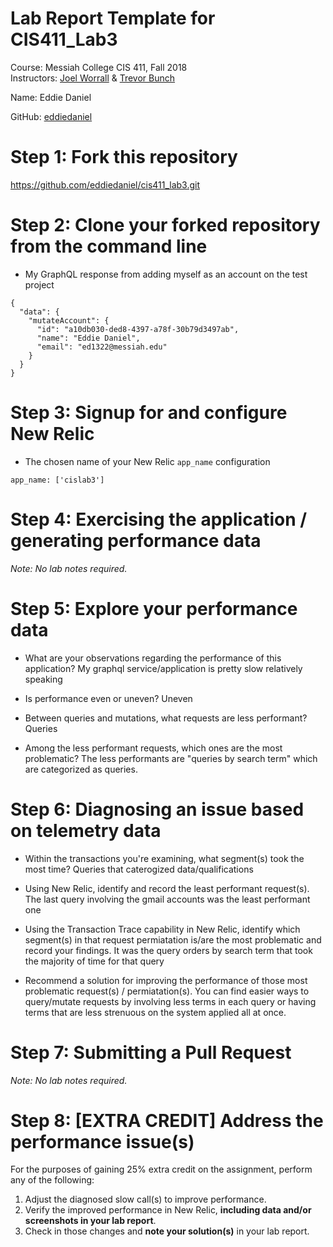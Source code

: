 # Lab Report Template for CIS411_Lab3
Course: Messiah College CIS 411, Fall 2018<br/>
Instructors: [Joel Worrall](https://github.com/tangollama) & [Trevor Bunch](https://github.com/trevordbunch)<br/>

Name: Eddie Daniel<br/>

GitHub: [eddiedaniel](https://github.com/eddiedaniel)<br/>

# Step 1: Fork this repository
https://github.com/eddiedaniel/cis411_lab3.git

# Step 2: Clone your forked repository from the command line
- My GraphQL response from adding myself as an account on the test project
```
{
  "data": {
    "mutateAccount": {
      "id": "a10db030-ded8-4397-a78f-30b79d3497ab",
      "name": "Eddie Daniel",
      "email": "ed1322@messiah.edu"
    }
  }
}
```

# Step 3: Signup for and configure New Relic
- The chosen name of your New Relic ```app_name``` configuration
```
app_name: ['cislab3']
```

# Step 4: Exercising the application / generating performance data

_Note: No lab notes required._

# Step 5: Explore your performance data
* What are your observations regarding the performance of this application? 
My graphql service/application is pretty slow relatively speaking

* Is performance even or uneven? 
Uneven

* Between queries and mutations, what requests are less performant? 
Queries

* Among the less performant requests, which ones are the most problematic?
The less performants are "queries by search term" which are categorized as queries.

# Step 6: Diagnosing an issue based on telemetry data
* Within the transactions you're examining, what segment(s) took the most time?
Queries that caterogized data/qualifications

* Using New Relic, identify and record the least performant request(s).
The last query involving the gmail accounts was the least performant one 

* Using the Transaction Trace capability in New Relic, identify which segment(s) in that request permiatation is/are the most problematic and record your findings.
It was the query orders by search term that took the majority of time for that query

* Recommend a solution for improving the performance of those most problematic request(s) / permiatation(s). You can find easier ways to query/mutate requests by involving less terms in each query or having terms that are less strenuous on the system applied all at once.

# Step 7: Submitting a Pull Request
_Note: No lab notes required._

# Step 8: [EXTRA CREDIT] Address the performance issue(s)
For the purposes of gaining 25% extra credit on the assignment, perform any of the following:
1. Adjust the diagnosed slow call(s) to improve performance. 
2. Verify the improved performance in New Relic, **including data and/or screenshots in your lab report**.
2. Check in those changes and **note your solution(s)** in your lab report.